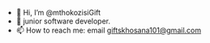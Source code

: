 - 👋 Hi, I’m @mthokozisiGift
- 👀 junior software developer.
- 📫 How to reach me: email giftskhosana101@gmail.com
